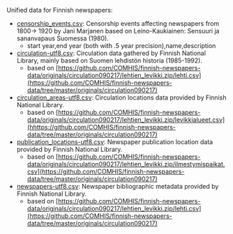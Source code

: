 
Unified data for Finnish newspapers:

* [censorship_events.csv](censorship_events.csv): Censorship events affecting newspapers from 1800-> 1920 by Jani Marjanen based on Leino-Kaukiainen: Sensuuri ja sananvapaus Suomessa (1980).
  * start year,end year (both with .5 year precision),name,description
* [circulation-utf8.csv](circulation-utf8.csv): Circulation data gathered by Finnish National Library, mainly based on Suomen lehdistön historia (1985-1992).
  * based on [https://github.com/COMHIS/finnish-newspapers-data/originals/circulation090217/lehtien_levikki.zip/lehti.csv](https://github.com/COMHIS/finnish-newspapers-data/tree/master/originals/circulation090217)
* [circulation_areas-utf8.csv](circulation_areas-utf8.csv): Circulation locations data provided by Finnish National Library.
  * based on [https://github.com/COMHIS/finnish-newspapers-data/originals/circulation090217/lehtien_levikki.zip/levikkialueet.csv](hhttps://github.com/COMHIS/finnish-newspapers-data/tree/master/originals/circulation090217)
* [publication_locations-utf8.csv](publication_locations-utf8.csv): Newspaper publication location data provided by Finnish National Library.
  * based on [https://github.com/COMHIS/finnish-newspapers-data/originals/circulation090217/lehtien_levikki.zip/ilmestymispaikat.csv](https://github.com/COMHIS/finnish-newspapers-data/tree/master/originals/circulation090217)
* [newspapers-utf8.csv](newspapers-utf8.csv): Newspaper bibliographic metadata provided by Finnish National Library.
  * based on [https://github.com/COMHIS/finnish-newspapers-data/originals/circulation090217/lehtien_levikki.zip/lehti.csv](https://github.com/COMHIS/finnish-newspapers-data/tree/master/originals/circulation090217)
